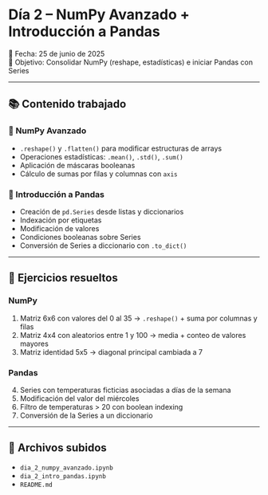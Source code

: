# Día 2 – NumPy Avanzado + Introducción a Pandas

📅 Fecha: 25 de junio de 2025  
🎯 Objetivo: Consolidar NumPy (reshape, estadísticas) e iniciar Pandas con Series

---

## 📚 Contenido trabajado

### 🔸 NumPy Avanzado
- `.reshape()` y `.flatten()` para modificar estructuras de arrays
- Operaciones estadísticas: `.mean()`, `.std()`, `.sum()`
- Aplicación de máscaras booleanas
- Cálculo de sumas por filas y columnas con `axis`

### 🔸 Introducción a Pandas
- Creación de `pd.Series` desde listas y diccionarios
- Indexación por etiquetas
- Modificación de valores
- Condiciones booleanas sobre Series
- Conversión de Series a diccionario con `.to_dict()`

---

## 🧠 Ejercicios resueltos

### NumPy
1. Matriz 6x6 con valores del 0 al 35 → `.reshape()` + suma por columnas y filas  
2. Matriz 4x4 con aleatorios entre 1 y 100 → media + conteo de valores mayores  
3. Matriz identidad 5x5 → diagonal principal cambiada a 7

### Pandas
4. Series con temperaturas ficticias asociadas a días de la semana  
5. Modificación del valor del miércoles  
6. Filtro de temperaturas > 20 con boolean indexing  
7. Conversión de la Series a un diccionario

---

## 📂 Archivos subidos

- `dia_2_numpy_avanzado.ipynb`
- `dia_2_intro_pandas.ipynb`
- `README.md`